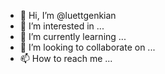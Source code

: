 - 👋 Hi, I’m @luettgenkian
- 👀 I’m interested in ...
- 🌱 I’m currently learning ...
- 💞️ I’m looking to collaborate on ...
- 📫 How to reach me ...

<!---
luettgenkian/luettgenkian is a ✨ special ✨ repository because its `README.md` (this file) appears on your GitHub profile.
You can click the Preview link to take a look at your changes.
--->
